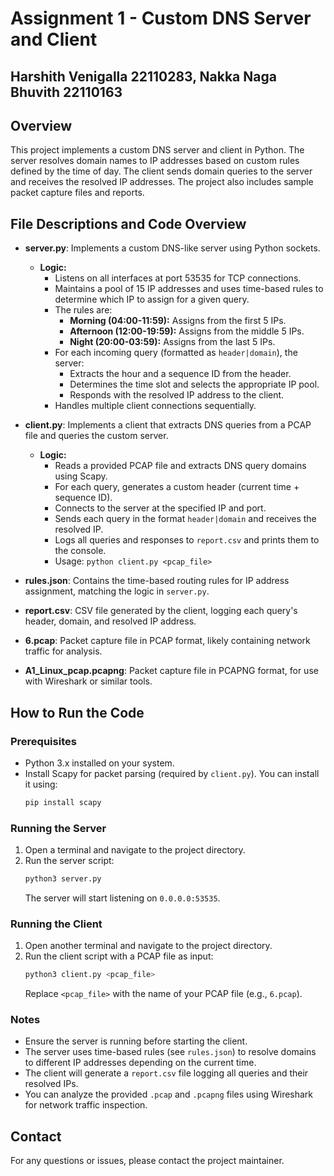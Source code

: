 # Assignment 1 - Custom DNS Server and Client
## Harshith Venigalla 22110283, Nakka Naga Bhuvith 22110163
## Overview
This project implements a custom DNS server and client in Python. The server resolves domain names to IP addresses based on custom rules defined by the time of day. The client sends domain queries to the server and receives the resolved IP addresses. The project also includes sample packet capture files and reports.


## File Descriptions and Code Overview

- **server.py**: Implements a custom DNS-like server using Python sockets.
   - **Logic:**
      - Listens on all interfaces at port 53535 for TCP connections.
      - Maintains a pool of 15 IP addresses and uses time-based rules to determine which IP to assign for a given query.
      - The rules are:
         - **Morning (04:00-11:59):** Assigns from the first 5 IPs.
         - **Afternoon (12:00-19:59):** Assigns from the middle 5 IPs.
         - **Night (20:00-03:59):** Assigns from the last 5 IPs.
      - For each incoming query (formatted as `header|domain`), the server:
         - Extracts the hour and a sequence ID from the header.
         - Determines the time slot and selects the appropriate IP pool.
         - Responds with the resolved IP address to the client.
      - Handles multiple client connections sequentially.

- **client.py**: Implements a client that extracts DNS queries from a PCAP file and queries the custom server.
   - **Logic:**
      - Reads a provided PCAP file and extracts DNS query domains using Scapy.
      - For each query, generates a custom header (current time + sequence ID).
      - Connects to the server at the specified IP and port.
      - Sends each query in the format `header|domain` and receives the resolved IP.
      - Logs all queries and responses to `report.csv` and prints them to the console.
      - Usage: `python client.py <pcap_file>`

- **rules.json**: Contains the time-based routing rules for IP address assignment, matching the logic in `server.py`.
- **report.csv**: CSV file generated by the client, logging each query's header, domain, and resolved IP address.
- **6.pcap**: Packet capture file in PCAP format, likely containing network traffic for analysis.
- **A1_Linux_pcap.pcapng**: Packet capture file in PCAPNG format, for use with Wireshark or similar tools.


## How to Run the Code

### Prerequisites
- Python 3.x installed on your system.
- Install Scapy for packet parsing (required by `client.py`). You can install it using:
  ```bash
  pip install scapy
  ```

### Running the Server
1. Open a terminal and navigate to the project directory.
2. Run the server script:
   ```bash
   python3 server.py
   ```
   The server will start listening on `0.0.0.0:53535`.

### Running the Client
1. Open another terminal and navigate to the project directory.
2. Run the client script with a PCAP file as input:
   ```bash
   python3 client.py <pcap_file>
   ```
   Replace `<pcap_file>` with the name of your PCAP file (e.g., `6.pcap`).

### Notes
- Ensure the server is running before starting the client.
- The server uses time-based rules (see `rules.json`) to resolve domains to different IP addresses depending on the current time.
- The client will generate a `report.csv` file logging all queries and their resolved IPs.
- You can analyze the provided `.pcap` and `.pcapng` files using Wireshark for network traffic inspection.

## Contact
For any questions or issues, please contact the project maintainer.
